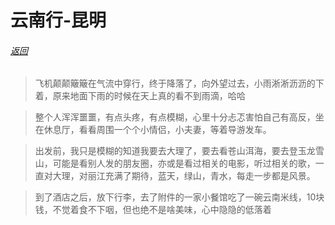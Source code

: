 #               云南行-昆明     
###### [返回](https://pingpingyuyu.github.io/travelLog.yunnan)



> 飞机颠颠簸簸在气流中穿行，终于降落了，向外望过去，小雨淅淅沥沥的下着，原来地面下雨的时候在天上真的看不到雨滴，哈哈






> 整个人浑浑噩噩，有点头疼，有点模糊，心里十分忐忑害怕自己有高反，坐在休息厅，看看周围一个个小情侣，小夫妻，等着导游发车。




> 出发前，我只是模糊的知道我要去大理了，要去看苍山洱海，要去登玉龙雪山，可能是看别人发的朋友圈，亦或是看过相关的电影，听过相关的歌，一直对大理，对丽江充满了期待，蓝天，绿山，青水，每走一步都是风景。


> 到了酒店之后，放下行李，去了附件的一家小餐馆吃了一碗云南米线，10块钱，不觉着食不下咽，但也绝不是啥美味，心中隐隐的低落着
 
